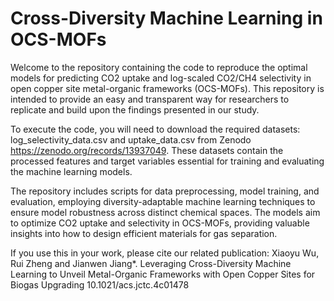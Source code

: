 # Cross-Diversity Machine Learning in OCS-MOFs

Welcome to the repository containing the code to reproduce the optimal models for predicting CO2 uptake and log-scaled CO2/CH4 selectivity in open copper site metal-organic frameworks (OCS-MOFs). This repository is intended to provide an easy and transparent way for researchers to replicate and build upon the findings presented in our study.

To execute the code, you will need to download the required datasets: log_selectivity_data.csv and uptake_data.csv from Zenodo https://zenodo.org/records/13937049. These datasets contain the processed features and target variables essential for training and evaluating the machine learning models.

The repository includes scripts for data preprocessing, model training, and evaluation, employing diversity-adaptable machine learning techniques to ensure model robustness across distinct chemical spaces. The models aim to optimize CO2 uptake and selectivity in OCS-MOFs, providing valuable insights into how to design efficient materials for gas separation.

If you use this in your work, please cite our related publication: Xiaoyu Wu, Rui Zheng and Jianwen Jiang*.	Leveraging Cross-Diversity Machine Learning to Unveil Metal-Organic Frameworks with Open Copper Sites for Biogas Upgrading 10.1021/acs.jctc.4c01478
